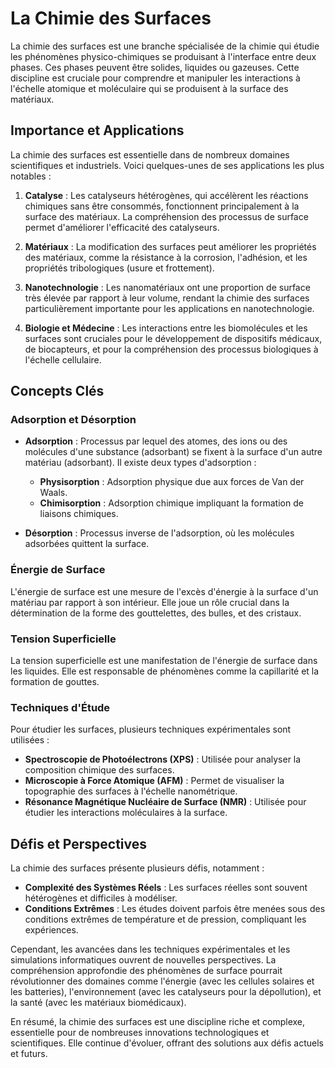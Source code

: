 # La Chimie des Surfaces

La chimie des surfaces est une branche spécialisée de la chimie qui étudie les phénomènes physico-chimiques se produisant à l'interface entre deux phases. Ces phases peuvent être solides, liquides ou gazeuses. Cette discipline est cruciale pour comprendre et manipuler les interactions à l'échelle atomique et moléculaire qui se produisent à la surface des matériaux.

## Importance et Applications

La chimie des surfaces est essentielle dans de nombreux domaines scientifiques et industriels. Voici quelques-unes de ses applications les plus notables :

1. **Catalyse** : Les catalyseurs hétérogènes, qui accélèrent les réactions chimiques sans être consommés, fonctionnent principalement à la surface des matériaux. La compréhension des processus de surface permet d'améliorer l'efficacité des catalyseurs.
   
2. **Matériaux** : La modification des surfaces peut améliorer les propriétés des matériaux, comme la résistance à la corrosion, l'adhésion, et les propriétés tribologiques (usure et frottement).

3. **Nanotechnologie** : Les nanomatériaux ont une proportion de surface très élevée par rapport à leur volume, rendant la chimie des surfaces particulièrement importante pour les applications en nanotechnologie.

4. **Biologie et Médecine** : Les interactions entre les biomolécules et les surfaces sont cruciales pour le développement de dispositifs médicaux, de biocapteurs, et pour la compréhension des processus biologiques à l'échelle cellulaire.

## Concepts Clés

### Adsorption et Désorption

- **Adsorption** : Processus par lequel des atomes, des ions ou des molécules d'une substance (adsorbant) se fixent à la surface d'un autre matériau (adsorbant). Il existe deux types d'adsorption : 
  - **Physisorption** : Adsorption physique due aux forces de Van der Waals.
  - **Chimisorption** : Adsorption chimique impliquant la formation de liaisons chimiques.

- **Désorption** : Processus inverse de l'adsorption, où les molécules adsorbées quittent la surface.

### Énergie de Surface

L'énergie de surface est une mesure de l'excès d'énergie à la surface d'un matériau par rapport à son intérieur. Elle joue un rôle crucial dans la détermination de la forme des gouttelettes, des bulles, et des cristaux.

### Tension Superficielle

La tension superficielle est une manifestation de l'énergie de surface dans les liquides. Elle est responsable de phénomènes comme la capillarité et la formation de gouttes.

### Techniques d'Étude

Pour étudier les surfaces, plusieurs techniques expérimentales sont utilisées :

- **Spectroscopie de Photoélectrons (XPS)** : Utilisée pour analyser la composition chimique des surfaces.
- **Microscopie à Force Atomique (AFM)** : Permet de visualiser la topographie des surfaces à l'échelle nanométrique.
- **Résonance Magnétique Nucléaire de Surface (NMR)** : Utilisée pour étudier les interactions moléculaires à la surface.

## Défis et Perspectives

La chimie des surfaces présente plusieurs défis, notamment :

- **Complexité des Systèmes Réels** : Les surfaces réelles sont souvent hétérogènes et difficiles à modéliser.
- **Conditions Extrêmes** : Les études doivent parfois être menées sous des conditions extrêmes de température et de pression, compliquant les expériences.

Cependant, les avancées dans les techniques expérimentales et les simulations informatiques ouvrent de nouvelles perspectives. La compréhension approfondie des phénomènes de surface pourrait révolutionner des domaines comme l'énergie (avec les cellules solaires et les batteries), l'environnement (avec les catalyseurs pour la dépollution), et la santé (avec les matériaux biomédicaux).

En résumé, la chimie des surfaces est une discipline riche et complexe, essentielle pour de nombreuses innovations technologiques et scientifiques. Elle continue d'évoluer, offrant des solutions aux défis actuels et futurs.
